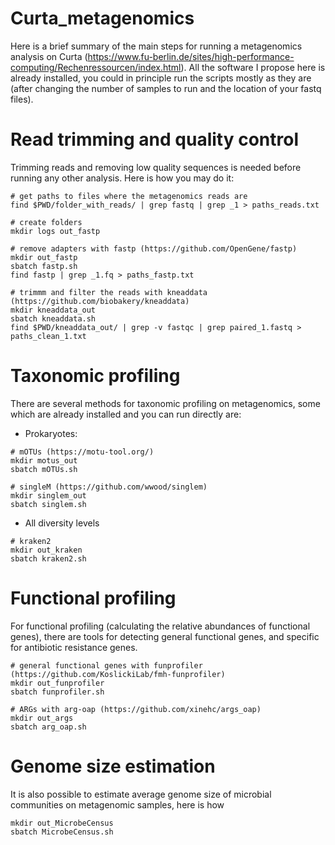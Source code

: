 # Curta_metagenomics

Here is a brief summary of the main steps for running a metagenomics analysis on Curta (https://www.fu-berlin.de/sites/high-performance-computing/Rechenressourcen/index.html). All the software I propose here is already installed, you could in principle run the scripts mostly as they are (after changing the number of samples to run and the location of your fastq files).  

# Read trimming and quality control 

Trimming reads and removing low quality sequences is needed before running any other analysis. Here is how you may do it:

```
# get paths to files where the metagenomics reads are
find $PWD/folder_with_reads/ | grep fastq | grep _1 > paths_reads.txt

# create folders
mkdir logs out_fastp

# remove adapters with fastp (https://github.com/OpenGene/fastp)
mkdir out_fastp
sbatch fastp.sh
find fastp | grep _1.fq > paths_fastp.txt

# trimmm and filter the reads with kneaddata (https://github.com/biobakery/kneaddata)
mkdir kneaddata_out
sbatch kneaddata.sh
find $PWD/kneaddata_out/ | grep -v fastqc | grep paired_1.fastq > paths_clean_1.txt
```

# Taxonomic profiling 

There are several methods for taxonomic profiling on metagenomics, some which are already installed and you can run directly are:

- Prokaryotes:
  
```
# mOTUs (https://motu-tool.org/)
mkdir motus_out
sbatch mOTUs.sh

# singleM (https://github.com/wwood/singlem)
mkdir singlem_out
sbatch singlem.sh
```

- All diversity levels

```
# kraken2 
mkdir out_kraken
sbatch kraken2.sh

```
# Functional profiling 

For functional profiling (calculating the relative abundances of functional genes), there are tools for detecting general functional genes, and specific for antibiotic resistance genes.

```
# general functional genes with funprofiler (https://github.com/KoslickiLab/fmh-funprofiler)
mkdir out_funprofiler
sbatch funprofiler.sh

# ARGs with arg-oap (https://github.com/xinehc/args_oap)
mkdir out_args
sbatch arg_oap.sh

```

# Genome size estimation 

It is also possible to estimate average genome size of microbial communities on metagenomic samples, here is how


```
mkdir out_MicrobeCensus
sbatch MicrobeCensus.sh
```
